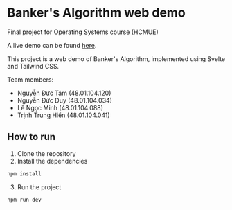 # Banker's Algorithm web demo
Final project for Operating Systems course (HCMUE)

A live demo can be found [here](https://mimhle.github.io/Banker-algorithm-demo/).

This project is a web demo of Banker's Algorithm, implemented using Svelte and Tailwind CSS.

Team members:
- Nguyễn Đức Tâm (48.01.104.120)
- Nguyễn Đức Duy (48.01.104.034)
- Lê Ngọc Minh (48.01.104.088)
- Trịnh Trung Hiển (48.01.104.041)

## How to run

1. Clone the repository
2. Install the dependencies
```bash
npm install
```
3. Run the project
```bash
npm run dev
```